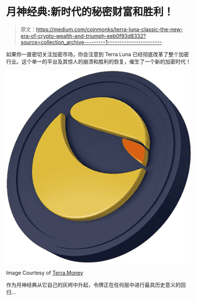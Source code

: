 # 月神经典:新时代的秘密财富和胜利！

> 原文：<https://medium.com/coinmonks/terra-luna-classic-the-new-era-of-crypto-wealth-and-triumph-eeb0f93d8332?source=collection_archive---------1----------------------->

如果你一直密切关注加密市场，你会注意到 Terra Luna 已经彻底改革了整个加密行业。这个单一的平台及其惊人的崩溃和胜利的恢复，催生了一个新的加密时代！

![](img/17dc03ea1641194d0b3bf661e346b4d7.png)

Image Courtesy of [Terra.Money](https://www.terra.money/)

作为月神经典从它自己的灰烬中升起，令牌正在任何层中进行最具历史意义的回归…